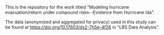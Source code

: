 This is the repository for the work titled "Modeling hurricane evacuation/return under compound risks--Evidence from Hurricane Ida".

The data (anonymized and aggregated for privacy) used in this study can be found at https://doi.org/10.17603/ds2-7h5e-4f26 in "LBS Data Analysis".
